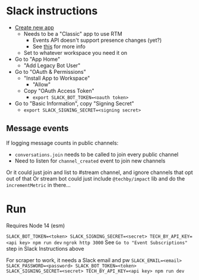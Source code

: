 # Slack instructions
- [Create new app](https://api.slack.com/apps?new_classic_app=1)
  - Needs to be a "Classic" app to use RTM
    - Events API doesn't support presence changes (yet?)
    - See [this](https://medium.com/@ritikjain1272/how-to-make-a-slack-bot-in-python-using-slacks-rtm-api-335b393563cd) for more info
  - Set to whatever workspace you need it on
- Go to "App Home"
  - "Add Legacy Bot User"
- Go to "OAuth & Permissions"
  - "Install App to Workspace"
    - "Allow"
  - Copy "OAuth Access Token"
    - `export SLACK_BOT_TOKEN=<oauth token>`
- Go to "Basic Information", copy "Signing Secret"
  - `export SLACK_SIGNING_SECRET=<signing secret>` 

## Message events
If logging message counts in public channels:
- `conversations.join` needs to be called to join every public channel
- Need to listen for `channel_created` event to join new channels

Or it could just join and list to #stream channel, and ignore channels that opt out of that
Or stream bot could just include `@techby/impact` lib and do the `incrementMetric` in there...

# Run
Requires Node 14 (esm)

`SLACK_BOT_TOKEN=<token> SLACK_SIGNING_SECRET=<secret> TECH_BY_API_KEY=<api key> npm run dev`
`ngrok http 3000`
See `Go to "Event Subscriptions"` step in Slack Instructions above

For scraper to work, it needs a Slack email and pw
`SLACK_EMAIL=<email> SLACK_PASSWORD=<password> SLACK_BOT_TOKEN=<token> SLACK_SIGNING_SECRET=<secret> TECH_BY_API_KEY=<api key> npm run dev`
